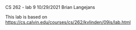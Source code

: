 CS 262 - lab 9 10/29/2021 Brian Langejans

This lab is based on https://cs.calvin.edu/courses/cs/262/kvlinden/09is/lab.html